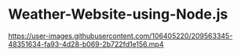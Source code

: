 # Weather-Website-using-Node.js


https://user-images.githubusercontent.com/106405220/209563345-48351634-fa93-4d28-b069-2b722fd1e156.mp4

